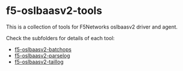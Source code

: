 # f5-oslbaasv2-tools

This is a collection of tools for F5Networks oslbaasv2 driver and agent.

Check the subfolders for details of each tool:

* [f5-oslbaasv2-batchops](./f5-oslbaasv2-batchops)
* [f5-oslbaasv2-parselog](./f5-oslbaasv2-parselog)
* [f5-oslbaasv2-taillog](./f5-oslbaasv2-taillog)